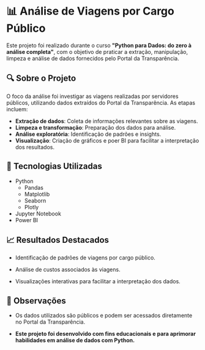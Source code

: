 # 📊 Análise de Viagens por Cargo Público

Este projeto foi realizado durante o curso **"Python para Dados: do zero à análise completa"**, com o objetivo de praticar a extração, manipulação, limpeza e análise de dados fornecidos pelo Portal da Transparência.

## 🔍 Sobre o Projeto

O foco da análise foi investigar as viagens realizadas por servidores públicos, utilizando dados extraídos do Portal da Transparência. As etapas incluem:

- **Extração de dados**: Coleta de informações relevantes sobre as viagens.
- **Limpeza e transformação**: Preparação dos dados para análise.
- **Análise exploratória**: Identificação de padrões e insights.
- **Visualização**: Criação de gráficos e poer BI para facilitar a interpretação dos resultados.

## 🧰 Tecnologias Utilizadas

- Python
  - Pandas
  - Matplotlib
  - Seaborn
  - Plotly
- Jupyter Notebook
- Power BI

## 📈 Resultados Destacados

- Identificação de padrões de viagens por cargo público.

- Análise de custos associados às viagens.

- Visualizações interativas para facilitar a interpretação dos dados.

## 📌 Observações

- Os dados utilizados são públicos e podem ser acessados diretamente no Portal da Transparência.

- **Este projeto foi desenvolvido com fins educacionais e para aprimorar habilidades em análise de dados com Python.**
